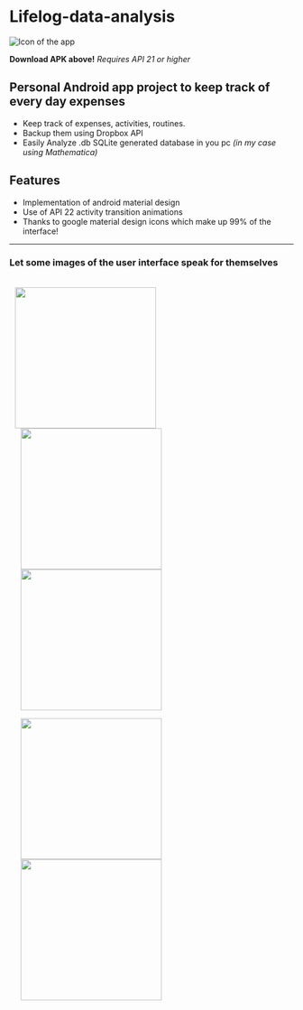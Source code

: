 # Lifelog-data-analysis
![Icon of the app](http://juanjoneri.me/img/Lifelog/lifelog_ic_launcher.png)

**Download APK above!**
*Requires API 21 or higher*

## Personal Android app project to keep track of every day expenses
 - Keep track of expenses, activities, routines.
 - Backup them using Dropbox API
 - Easily Analyze .db SQLite generated database in you pc *(in my case using Mathematica)*

## Features
 - Implementation of android material design
 - Use of API 22 activity transition animations
 - Thanks to google material design icons which make up 99% of the interface!

<hr>

### Let some images of the user interface speak for themselves
<br>
<img src="http://juanjoneri.me/img/Lifelog/Screen_Main Activity.png" hspace="10" width="250"/> <img src="http://juanjoneri.me/img/Lifelog/backup.png" hspace="20" width="250"/> <img src="http://juanjoneri.me/img/Lifelog/price.png" hspace="20" width="250"/> 
<p></p>
<img src="http://juanjoneri.me/img/Lifelog/Screen_Details Activity.png" hspace="20" width="250"/> 
<img src="http://juanjoneri.me/img/Lifelog/custom.png" hspace="20" width="250"/>
